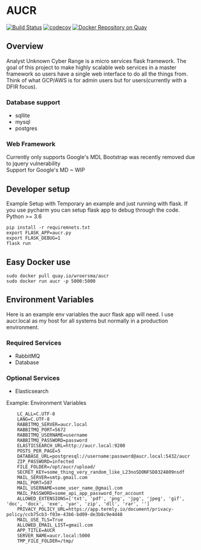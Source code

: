 # AUCR
[![Build Status](https://travis-ci.org/AUCR/AUCR.svg?branch=master)](https://travis-ci.org/AUCR/AUCR)
[![codecov](https://codecov.io/gh/AUCR/AUCR/branch/master/graph/badge.svg)](https://codecov.io/gh/AUCR/AUCR)
[![Docker Repository on Quay](https://quay.io/repository/wroersma/aucr/status "Docker Repository on Quay")](https://quay.io/repository/wroersma/aucr)


## Overview

Analyst Unknown Cyber Range is a micro services flask framework. The goal of this project to make highly scalable web 
services in a master framework so users have a single web interface to do all the things from. Think of what GCP/AWS is
 for admin users but for users(currently with a DFIR focus). 

### Database support

- sqllite
- mysql
- postgres

### Web Framework
Currently only supports Google's MDL
Bootstrap was recently removed due to jquery vulnerability  
Support for Google's MD ~ WIP

## Developer setup

Example Setup with Temporary an example and just running with flask. If you use pycharm you can setup flask app to debug
 through the code. Python >= 3.6  

    pip install -r requiremnets.txt
    export FLASK_APP=aucr.py
    export FLASK_DEBUG=1
    flask run


## Easy Docker use

    sudo docker pull quay.io/wroersma/aucr
    sudo docker run aucr -p 5000:5000


## Environment Variables

Here is an example env variables the aucr flask app will need. I use aucr.local as my host for all systems but normally 
in a production environment. 

### Required Services

- RabbitMQ 
- Database

### Optional Services

- Elasticsearch

Example: Environment Variables

        LC_ALL=C.UTF-8
        LANG=C.UTF-8
        RABBITMQ_SERVER=aucr.local
        RABBITMQ_PORT=5672
        RABBITMQ_USERNAME=username
        RABBITMQ_PASSWORD=password
        ELASTICSEARCH_URL=http://aucr.local:9200
        POSTS_PER_PAGE=5
        DATABASE_URL=postgresql://username:password@aucr.local:5432/aucr
        ZIP_PASSWORD=infected
        FILE_FOLDER=/opt/aucr/upload/
        SECRET_KEY=some_thing_very_random_like_L23noSDONFSD8324809nsdf
        MAIL_SERVER=smtp.gmail.com
        MAIL_PORT=587
        MAIL_USERNAME=some_user_name_@gmail.com
        MAIL_PASSWORD=some_api_app_password_for_account
        ALLOWED_EXTENSIONS=['txt', 'pdf', 'png', 'jpg', 'jpeg', 'gif', 'doc', 'docx', 'exe', 'yar', 'zip', 'dll', 'rar', '']
        PRIVACY_POLICY_URL=https://app.termly.io/document/privacy-policy/ccb75cb3-f03e-43b6-bd09-de3b8c9e4d48
        MAIL_USE_TLS=True
        ALLOWED_EMAIL_LIST=gmail.com
        APP_TITLE=AUCR
        SERVER_NAME=aucr.local:5000
        TMP_FILE_FOLDER=/tmp/